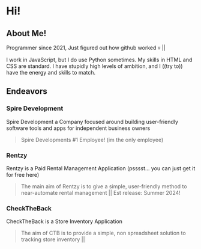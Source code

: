 # Hi! #

## About Me! ###
Programmer since 2021, Just figured out how github worked 💀 ||

I work in JavaScript, but I do use Python sometimes. My skills in HTML and CSS are standard. I have stupidly high levels of ambition, and I ((try to)) have the energy and skills to match.

## Endeavors ###

### Spire Development
Spire Development a Company focused around building user-friendly software tools and apps for independent business owners
> Spire Developments #1 Employee! (im the only employee)


### Rentzy
  Rentzy is a Paid Rental Management Application (psssst... you can just get it for free here)  
   > The main aim of Rentzy is to give a simple, user-friendly method to near-automate rental management ||
> Est release: Summer 2024!

### CheckTheBack
  CheckTheBack is a Store Inventory Application
  > The aim of CTB is to provide a simple, non spreadsheet solution to tracking store inventory ||

